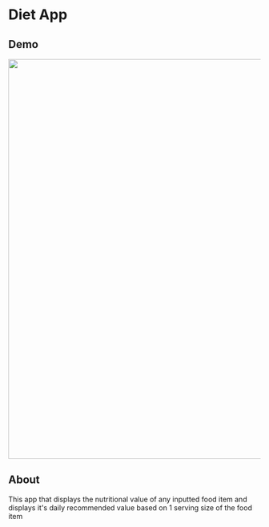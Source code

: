 # Diet App
## Demo

<img src="https://user-images.githubusercontent.com/65001385/152006003-67368b3e-06ad-412f-a13d-6ff0bc56a376.gif" width="800"/>

## About
This app that displays the nutritional value of any inputted food item and displays it's daily recommended value based on 1 serving size of the food item

